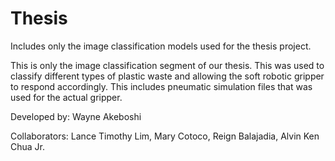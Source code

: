 # Thesis
Includes only the image classification models used for the thesis project.

This is only the image classification segment of our thesis. This was used to classify different types of plastic waste and allowing the soft robotic gripper to respond accordingly. This includes pneumatic simulation files that was used for the actual gripper.

Developed by: Wayne Akeboshi

Collaborators: Lance Timothy Lim, Mary Cotoco, Reign Balajadia, Alvin Ken Chua Jr.

